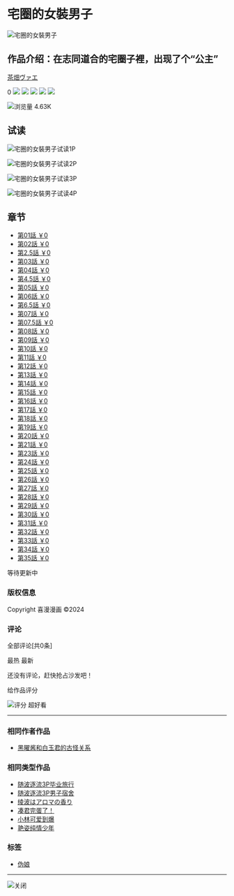 # 宅圈的女裝男子

![宅圈的女裝男子](https://cdn.favcomic.com/file/e-media/image/cover/e5d0a8be67154066a8f01b3004fcb2a4.webp)

## 作品介绍：在志同道合的宅圈子裡，出现了个“公主”

[茶畑ヴァエ](/search?author=茶畑ヴァエ) 

0 ![](https://cdn.favcomic.com/file/e-media/static/image/star_icon.svg) ![](https://cdn.favcomic.com/file/e-media/static/image/star_icon.svg) ![](https://cdn.favcomic.com/file/e-media/static/image/star_icon.svg) ![](https://cdn.favcomic.com/file/e-media/static/image/star_icon.svg) ![](https://cdn.favcomic.com/file/e-media/static/image/star_icon.svg)

![浏览量](https://cdn.favcomic.com/file/e-media/static/image/open_eye_icon.svg) 4.63K 

## 试读

![宅圈的女裝男子试读1P](https://cdn.favcomic.com/file/e-media/image/comic/939832435703685120/1/1.webp)

![宅圈的女裝男子试读2P](https://cdn.favcomic.com/file/e-media/image/comic/939832435703685120/1/2.webp)

![宅圈的女裝男子试读3P](https://cdn.favcomic.com/file/e-media/image/comic/939832435703685120/1/3.webp)

![宅圈的女裝男子试读4P](https://cdn.favcomic.com/file/e-media/image/comic/939832435703685120/1/4.webp)

## 章节

- [第01話 ￥0](/comic/chapter/946382945726373888 "宅圈的女裝男子第01話") 
- [第02話 ￥0](/comic/chapter/946382945827037184 "宅圈的女裝男子第02話") 
- [第2.5話 ￥0](/comic/chapter/946382945973837825 "宅圈的女裝男子第2.5話") 
- [第03話 ￥0](/comic/chapter/946382946070306816 "宅圈的女裝男子第03話") 
- [第04話 ￥0](/comic/chapter/946382946158387201 "宅圈的女裝男子第04話") 
- [第4.5話 ￥0](/comic/chapter/946382946250661888 "宅圈的女裝男子第4.5話") 
- [第05話 ￥0](/comic/chapter/946382946347130880 "宅圈的女裝男子第05話") 
- [第06話 ￥0](/comic/chapter/946382946431016960 "宅圈的女裝男子第06話") 
- [第6.5話 ￥0](/comic/chapter/946382946519097344 "宅圈的女裝男子第6.5話") 
- [第07話 ￥0](/comic/chapter/946382946607177728 "宅圈的女裝男子第07話") 
- [第07.5話 ￥0](/comic/chapter/946382946691063808 "宅圈的女裝男子第7.5話") 
- [第08話 ￥0](/comic/chapter/946382946779144192 "宅圈的女裝男子第08話") 
- [第09話 ￥0](/comic/chapter/946382946917556224 "宅圈的女裝男子第09話") 
- [第10話 ￥0](/comic/chapter/946382947005636608 "宅圈的女裝男子第10話") 
- [第11話 ￥0](/comic/chapter/953885518280663040 "宅圈的女裝男子第11話") 
- [第12話 ￥0](/comic/chapter/964559291061248000 "宅圈的女裝男子第12話") 
- [第13話 ￥0](/comic/chapter/965626988104654848 "宅圈的女裝男子第13話") 
- [第14話 ￥0](/comic/chapter/966378261439455232 "宅圈的女裝男子第14話") 
- [第15話 ￥0](/comic/chapter/966378261527535616 "宅圈的女裝男子第15話") 
- [第16話 ￥0](/comic/chapter/966378261615616000 "宅圈的女裝男子第16話") 
- [第17話 ￥0](/comic/chapter/967431048336121856 "宅圈的女裝男子第17話") 
- [第18話 ￥0](/comic/chapter/967431048424202240 "宅圈的女裝男子第18話") 
- [第19話 ￥0](/comic/chapter/967431048529059840 "宅圈的女裝男子第19話") 
- [第20話 ￥0](/comic/chapter/979788503015628800 "宅圈的女裝男子第20話") 
- [第21話 ￥0](/comic/chapter/979788503116292096 "宅圈的女裝男子第21話") 
- [第23話 ￥0](/comic/chapter/985189006255988736 "宅圈的女裝男子第23話") 
- [第24話 ￥0](/comic/chapter/996804006963716096 "宅圈的女裝男子第24話") 
- [第25話 ￥0](/comic/chapter/996804007005659136 "宅圈的女裝男子第25話") 
- [第26話 ￥0](/comic/chapter/996804007131488256 "宅圈的女裝男子第26話") 
- [第27話 ￥0](/comic/chapter/1050069561140977664 "宅圈的女裝男子第27話") 
- [第28話 ￥0](/comic/chapter/1050818463624470528 "宅圈的女裝男子第28話") 
- [第29話 ￥0](/comic/chapter/1050818463678996480 "宅圈的女裝男子第29話") 
- [第30話 ￥0](/comic/chapter/1050818463737716736 "宅圈的女裝男子第30話") 
- [第31話 ￥0](/comic/chapter/1050818463792242688 "宅圈的女裝男子第31話") 
- [第32話 ￥0](/comic/chapter/1050818463855157248 "宅圈的女裝男子第32話") 
- [第33話 ￥0](/comic/chapter/1068772495164841984 "宅圈的女裝男子第33話") 
- [第34話 ￥0](/comic/chapter/1068772495227756544 "宅圈的女裝男子第34話") 
- [第35話 ￥0](/comic/chapter/1068772495294865408 "宅圈的女裝男子第35話") 

等待更新中

### 版权信息

Copyright 喜漫漫画 ©2024

### 评论

全部评论\[共0条\]

最热 最新

还没有评论，赶快抢占沙发吧！

给作品评分

![评分](https://cdn.favcomic.com/file/e-media/static/image/star_active_icon.svg) 超好看

---
### 相同作者作品

- [黑曜酱和白玉君的古怪关系](/comic/detail/1060529300438130688 "黑曜酱和白玉君的古怪关系") 

### 相同类型作品

- [随波逐流3P毕业旅行](/comic/detail/1076993716444602368 "随波逐流3P毕业旅行") 
- [随波逐流3P男子宿舍](/comic/detail/1076993542750085120 "随波逐流3P男子宿舍") 
- [绫波はアロマの香り](/comic/detail/1075541308803784704 "绫波はアロマの香り") 
- [凑君完蛋了！](/comic/detail/1075107661026041856 "凑君完蛋了！") 
- [小林可爱到爆](/comic/detail/1020073099678326784 "小林可爱到爆") 
- [艳姿纯情少年](/comic/detail/1024304560237322240 "艳姿纯情少年") 

### 标签

- [伪娘](/boy?tag=83)

---

![关闭](https://cdn.favcomic.com/file/e-media/static/image/dialog_close_icon.svg)